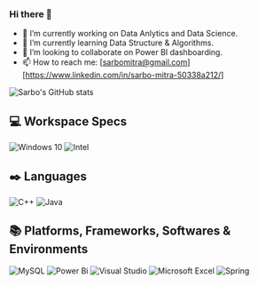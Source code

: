 ### Hi there 👋

<!--
**eragornmitra/eragornmitra** is a ✨ _special_ ✨ repository because its `README.md` (this file) appears on your GitHub profile.

Here are some ideas to get you started:

- 🔭 I’m currently working on Data Anlytics and Data Science.
- 🌱 I’m currently learning Data Structure & Algorithms.
- 👯 I’m looking to collaborate on Power BI dashboarding.
- 📫 How to reach me: [sarbomitra@gmail.com] [https://www.linkedin.com/in/sarbo-mitra-50338a212/]
- 😄 Pronouns: ...
- ⚡ Fun fact: ...
-->
 - 🔭 I’m currently working on Data Anlytics and Data Science.
- 🌱 I’m currently learning Data Structure & Algorithms.
- 👯 I’m looking to collaborate on Power BI dashboarding.
- 📫 How to reach me: [sarbomitra@gmail.com] [https://www.linkedin.com/in/sarbo-mitra-50338a212/]

![Sarbo's GitHub stats](https://github-readme-stats-git-masterrstaa-rickstaa.vercel.app/api?username=eragornmitra&show_icons=true&theme=radical)
## 💻 Workspace Specs
![Windows 10](https://img.shields.io/badge/Windows%2010-%230079d5.svg?style=for-the-badge&logo=Windows%2010&logoColor=white)
![Intel](https://img.shields.io/badge/Intel-Core_i3_7th-0071C5?style=for-the-badge&logo=intel&logoColor=white)

## ✒️ Languages
![C++](https://img.shields.io/badge/c++-%2300599C.svg?style=for-the-badge&logo=c%2B%2B&logoColor=white)
![Java](https://img.shields.io/badge/java-%23ED8B00.svg?style=for-the-badge&logo=java&logoColor=white)

## 📚 Platforms, Frameworks, Softwares & Environments
![MySQL](https://img.shields.io/badge/mysql-%2300f.svg?style=for-the-badge&logo=mysql&logoColor=white)
![Power Bi](https://img.shields.io/badge/power_bi-F2C811?style=for-the-badge&logo=powerbi&logoColor=black)
![Visual Studio](https://img.shields.io/badge/Visual%20Studio-5C2D91.svg?style=for-the-badge&logo=visual-studio&logoColor=white)
![Microsoft Excel](https://img.shields.io/badge/Microsoft_Excel-217346?style=for-the-badge&logo=microsoft-excel&logoColor=white)
![Spring](https://img.shields.io/badge/spring-%236DB33F.svg?style=for-the-badge&logo=spring&logoColor=white)
